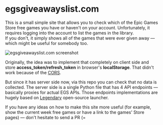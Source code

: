 # egsgiveawayslist.com

This is a small simple site that allows you to check which of the Epic Games Store free games you have or haven't on your account.
Unfortunately, it requires logging into the account to list the games in the library.  
If you don't, it simply shows all of the games that were ever given away — which might be useful for somebody too.

![egsgiveawayslist.com screenshot](https://user-images.githubusercontent.com/1948111/164341867-6fb8422d-bcf7-481f-bd63-effea034542a.png)

Originally, the idea was to implement that completely on client side and store **access_token/refresh_token** in browser's **localStorage**.
That didn't work because of the [CORS](https://en.wikipedia.org/wiki/Cross-origin_resource_sharing).

But since it has server side now, via this repo you can check that no data is collected.
The server side is a single Python file that has 4 API endpoints — basically proxies for actual EGS APIs.
Those endpoints implementations are hugely based on [Legendary](https://github.com/derrod/legendary) open-source launcher.

If you have any ideas on how to make this site more useful (for example, show the current week free games or have a link to the games' 
Store pages) — don't hesitate to send a PR (=

